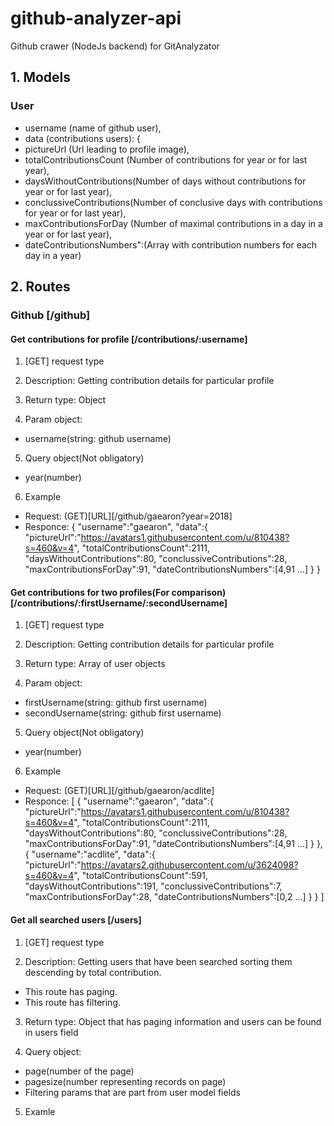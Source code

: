 # github-analyzer-api
Github crawer (NodeJs backend) for GitAnalyzator

## 1. Models
### User 
- username (name of github user),
- data (contributions users): {
- pictureUrl (Url leading to profile image),
- totalContributionsCount (Number of contributions for year or for last year),
- daysWithoutContributions(Number of days without contributions for year or for last year),
- conclussiveContributions(Number of conclusive days with contributions for year or for last year),
- maxContributionsForDay (Number of maximal contributions in a day in a year or for last year),
- dateContributionsNumbers":(Array with contribution numbers for each day in a year)

## 2. Routes
### Github [/github]
#### Get contributions for profile [/contributions/:username]
1. [GET] request type

2. Description: Getting contribution details for particular profile

3. Return type: Object

4. Param object:
- username(string: github username)

5. Query object(Not obligatory)
- year(number)

6. Example
- Request: (GET)[URL][/github/gaearon?year=2018]
- Responce: 
{
 "username":"gaearon",
 "data":{
     "pictureUrl":"https://avatars1.githubusercontent.com/u/810438?s=460&v=4",
     "totalContributionsCount":2111,
     "daysWithoutContributions":80,
     "conclussiveContributions":28,
     "maxContributionsForDay":91,
     "dateContributionsNumbers":[4,91 ...]
 }
}

#### Get contributions for two profiles(For comparison) [/contributions/:firstUsername/:secondUsername]
1. [GET] request type

2. Description: Getting contribution details for particular profile

3. Return type: Array of user objects

4. Param object:
- firstUsername(string: github first username)
- secondUsername(string: github first username)

5. Query object(Not obligatory)
- year(number)

6. Example
- Request: (GET)[URL][/github/gaearon/acdlite]
- Responce:
[
  {
   "username":"gaearon",
   "data":{
     "pictureUrl":"https://avatars1.githubusercontent.com/u/810438?s=460&v=4",
     "totalContributionsCount":2111,
     "daysWithoutContributions":80,
     "conclussiveContributions":28,
     "maxContributionsForDay":91,
     "dateContributionsNumbers":[4,91 ...]
   }
  },
  {
    "username":"acdlite",
    "data":{
      "pictureUrl":"https://avatars2.githubusercontent.com/u/3624098?s=460&v=4",
      "totalContributionsCount":591,
      "daysWithoutContributions":191,
      "conclussiveContributions":7,
      "maxContributionsForDay":28,
      "dateContributionsNumbers":[0,2 ...]
     }
   }
]

#### Get all searched users [/users]
1. [GET] request type

2. Description: Getting users that have been searched sorting them descending by total contribution.
* This route has paging.
* This route has filtering.

3. Return type: Object that has paging information and users can be found in users field

4. Query object:
- page(number of the page)
- pagesize(number representing records on page)
- Filtering params that are part from user model fields

5. Examle
